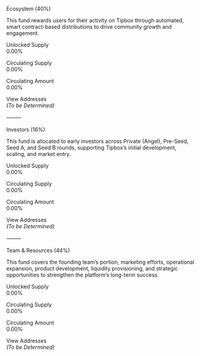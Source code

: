 Ecosystem (40%)

This fund rewards users for their activity on Tipbox through automated, smart contract-based distributions to drive community growth and engagement.

Unlocked Supply  
0.00%

Circulating Supply  
0.00%

Circulating Amount  
0.00%

View Addresses   
*(To be Determined)*

⸻

Investors (16%)

This fund is allocated to early investors across Private (Angel), Pre-Seed, Seed A, and Seed B rounds, supporting Tipbox’s initial development, scaling, and market entry.

Unlocked Supply  
0.00%

Circulating Supply  
0.00%

Circulating Amount  
0.00%

View Addresses   
*(To be Determined)*

⸻

Team & Resources (44%)

This fund covers the founding team’s portion, marketing efforts, operational expansion, product development, liquidity provisioning, and strategic opportunities to strengthen the platform’s long-term success.

Unlocked Supply  
0.00%

Circulating Supply  
0.00%

Circulating Amount  
0.00%

View Addresses   
*(To be Determined)*  
